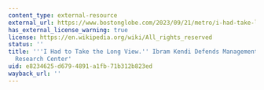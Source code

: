 ```yaml
---
content_type: external-resource
external_url: https://www.bostonglobe.com/2023/09/21/metro/i-had-take-long-view-ibram-x-kendi-defends-management-embattled-research-center/
has_external_license_warning: true
license: https://en.wikipedia.org/wiki/All_rights_reserved
status: ''
title: '''I Had to Take the Long View.'' Ibram Kendi Defends Management of Embattled
  Research Center'
uid: e8234625-d679-4891-a1fb-71b312b823ed
wayback_url: ''
---
```

